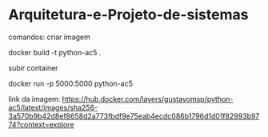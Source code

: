 # Arquitetura-e-Projeto-de-sistemas
comandos: 
criar imagem

docker build -t python-ac5 .

subir container 

docker run -p 5000:5000 python-ac5


link da imagem: 
https://hub.docker.com/layers/gustavomsp/python-ac5/latest/images/sha256-3a570b9b42d8ef8658d2a773fbdf9e75eab4ecdc086b1796d1d01f82993b9774?context=explore
